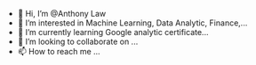 - 👋 Hi, I’m @Anthony Law
- 👀 I’m interested in Machine Learning, Data Analytic, Finance,...
- 🌱 I’m currently learning Google analytic certificate...
- 💞️ I’m looking to collaborate on ...
- 📫 How to reach me ...

<!---
anthonylaw1171/anthonylaw1171 is a ✨ special ✨ repository because its `README.md` (this file) appears on your GitHub profile.
You can click the Preview link to take a look at your changes.
--->
